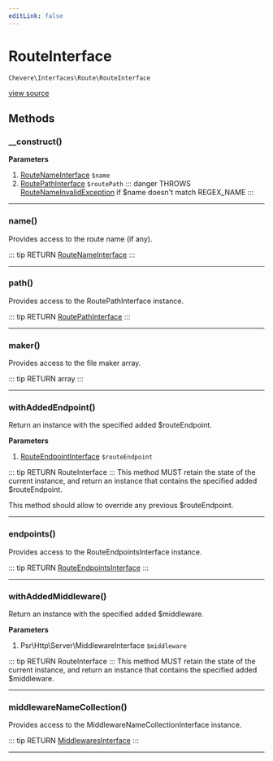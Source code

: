 ```yaml
---
editLink: false
---
```


# RouteInterface

`Chevere\Interfaces\Route\RouteInterface`

[view source](https://github.com/chevere/chevere/blob/master/interfaces/Route/RouteInterface.php)

## Methods

### __construct()

**Parameters**

1. [RouteNameInterface](./RouteNameInterface.md) `$name`
2. [RoutePathInterface](./RoutePathInterface.md) `$routePath`
::: danger THROWS
[RouteNameInvalidException](../../Exceptions/Route/RouteNameInvalidException.md)
if $name doesn't match REGEX_NAME
:::

---

### name()

Provides access to the route name (if any).

::: tip RETURN
[RouteNameInterface](./RouteNameInterface.md)
:::

---

### path()

Provides access to the RoutePathInterface instance.

::: tip RETURN
[RoutePathInterface](./RoutePathInterface.md)
:::

---

### maker()

Provides access to the file maker array.

::: tip RETURN
array
:::

---

### withAddedEndpoint()

Return an instance with the specified added $routeEndpoint.

**Parameters**

1. [RouteEndpointInterface](./RouteEndpointInterface.md) `$routeEndpoint`

::: tip RETURN
RouteInterface
:::
This method MUST retain the state of the current instance, and return
an instance that contains the specified added $routeEndpoint.

This method should allow to override any previous $routeEndpoint.

---

### endpoints()

Provides access to the RouteEndpointsInterface instance.

::: tip RETURN
[RouteEndpointsInterface](./RouteEndpointsInterface.md)
:::

---

### withAddedMiddleware()

Return an instance with the specified added $middleware.

**Parameters**

1. Psr\Http\Server\MiddlewareInterface `$middleware`

::: tip RETURN
RouteInterface
:::
This method MUST retain the state of the current instance, and return
an instance that contains the specified added $middleware.

---

### middlewareNameCollection()

Provides access to the MiddlewareNameCollectionInterface instance.

::: tip RETURN
[MiddlewaresInterface](../Middleware/MiddlewaresInterface.md)
:::

---

